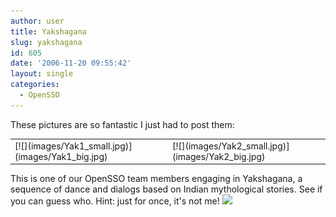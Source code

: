 ```yaml
---
author: user
title: Yakshagana
slug: yakshagana
id: 605
date: '2006-11-20 09:55:42'
layout: single
categories:
  - OpenSSO
---
```


These pictures are so fantastic I just had to post them:

<table border="0">

<tbody>

<tr>

<td>[![](images/Yak1_small.jpg)](images/Yak1_big.jpg)</td>

<td>[![](images/Yak2_small.jpg)](images/Yak2_big.jpg)</td>

</tr>

</tbody>

</table>

This is one of our OpenSSO team members engaging in Yakshagana, a sequence of dance and dialogs based on Indian mythological stories. See if you can guess who. Hint: just for once, it's not me! ![](http://blogs.sun.com/images/smileys/smile.gif)